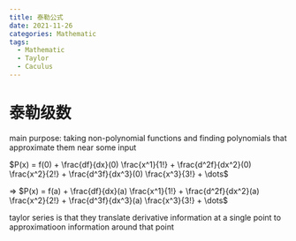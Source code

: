 ```yaml
---
title: 泰勒公式
date: 2021-11-26
categories: Mathematic
tags:
  - Mathematic
  - Taylor
  - Caculus
---
```


# 泰勒级数

main purpose: taking non-polynomial functions and finding polynomials that
approximate them near some input

$P(x) = f(0) + \frac{df}{dx}(0) \frac{x^1}{1!} + \frac{d^2f}{dx^2}(0)
\frac{x^2}{2!} + \frac{d^3f}{dx^3}(0) \frac{x^3}{3!} + \dots$

=> $P(x) = f(a) + \frac{df}{dx}(a) \frac{x^1}{1!} + \frac{d^2f}{dx^2}(a)
\frac{x^2}{2!} + \frac{d^3f}{dx^3}(a) \frac{x^3}{3!} + \dots$

taylor series is that they translate derivative information at a single point
to approximatioon information around that point
